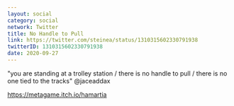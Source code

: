 ```yaml
---
layout: social
category: social
network: Twitter
title: No Handle to Pull
link: https://twitter.com/steinea/status/1310315602330791938
twitterID: 1310315602330791938
date: 2020-09-27
---
```


"you are standing at a trolley station / there is no handle to pull / there is no one tied to the tracks" @jaceaddax

<https://metagame.itch.io/hamartia>
